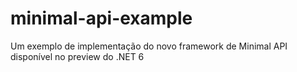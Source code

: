 # minimal-api-example
Um exemplo de implementação do novo framework de Minimal API disponível no preview do .NET 6
